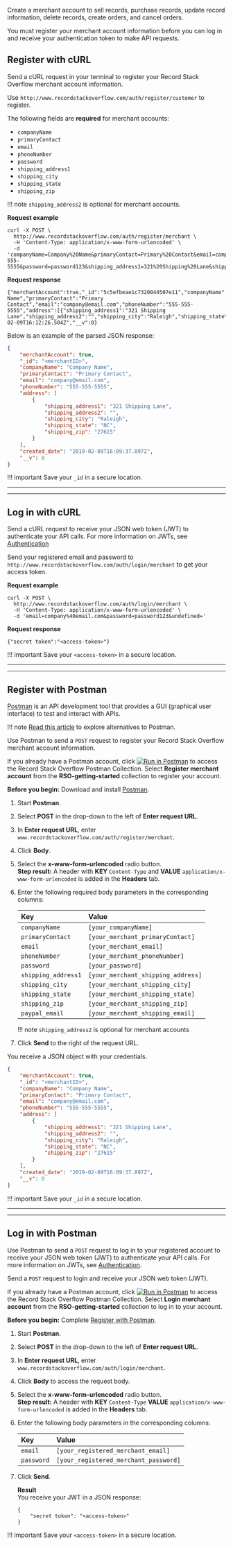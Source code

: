 Create a merchant account to sell records, purchase records, update record information, delete records, create orders, and cancel orders.

You must register your merchant account information before you can log in and receive your authentication token to make API requests.

## Register with cURL

Send a cURL request in your terminal to register your Record Stack Overflow merchant account information.

Use `http://www.recordstackoverflow.com/auth/register/customer` to register.

The following fields are **required** for merchant accounts:  
- `companyName`  
- `primaryContact`  
- `email`  
- `phoneNumber`  
- `password`  
- `shipping_address1`  
- `shipping_city`  
- `shipping_state`  
- `shipping_zip`  

!!! note
    `shipping_address2` is optional for merchant accounts.

    
**Request example**

```curl
curl -X POST \
  http://www.recordstackoverflow.com/auth/register/merchant \
  -H 'Content-Type: application/x-www-form-urlencoded' \
  -d 'companyName=Company%20Name&primaryContact=Primary%20Contact&email=company%40email.com&phoneNumber=555-555-5555&password=password123&shipping_address1=321%20Shipping%20Lane&shipping_address2=&shipping_city=Raleigh&shipping_state=NC&shipping_zip=27615'
```

**Request response**

```
{"merchantAccount":true,"_id":"5c5efbeae1c7320044507e11","companyName":"Company Name","primaryContact":"Primary Contact","email":"company@email.com","phoneNumber":"555-555-5555","address":[{"shipping_address1":"321 Shipping Lane","shipping_address2":"","shipping_city":"Raleigh","shipping_state":"NC","shipping_zip":"27615"}],"created_date":"2019-02-09T16:12:26.504Z","__v":0}
```

Below is an example of the parsed JSON response:

```json
{
    "merchantAccount": true,
    "_id": "<merchantID>",
    "companyName": "Company Name",
    "primaryContact": "Primary Contact",
    "email": "company@email.com",
    "phoneNumber": "555-555-5555",
    "address": [
        {
            "shipping_address1": "321 Shipping Lane",
            "shipping_address2": "",
            "shipping_city": "Raleigh",
            "shipping_state": "NC",
            "shipping_zip": "27615"
        }
    ],
    "created_date": "2019-02-09T16:09:37.897Z",
    "__v": 0
}
```
!!! important
    Save your `_id` in a secure location.
    
***
***

## Log in with cURL

Send a cURL request to receive your JSON web token (JWT) to authenticate your API calls. For more information on JWTs, see [Authentication](authentication.md)

Send your registered email and password to `http://www.recordstackoverflow.com/auth/login/merchant` to get your access token.

**Request example**

```shell
curl -X POST \
  http://www.recordstackoverflow.com/auth/login/merchant \
  -H 'Content-Type: application/x-www-form-urlencoded' \
  -d 'email=company%40email.com&password=password123&undefined='
```

**Request response**

```
{"secret token":"<access-token>"}
```

!!! important
    Save your `<access-token>` in a secure location.
    
***
***

## Register with Postman

[Postman](https://www.getpostman.com/) is an API development tool that provides a GUI (graphical user interface) to test and interact with APIs.

!!! note
    [Read this article](https://alternativeto.net/software/postman/) to explore alternatives to Postman.

Use Postman to send a `POST` request to register your Record Stack Overflow merchant account information.

If you already have a Postman account, click [![Run in Postman](https://run.pstmn.io/button.svg)](https://app.getpostman.com/run-collection/ab12924f72b9d522cd62) to access the Record Stack Overflow Postman Collection. Select **Register merchant account** from the **RSO-getting-started** collection to register your account.



**Before you begin:** Download and install [Postman](https://www.getpostman.com/).

1. Start **Postman**.

2. Select **POST** in the drop-down to the left of **Enter request URL**.

3. In **Enter request URL**, enter `www.recordstackoverflow.com/auth/register/merchant`.  
  
4. Click **Body**.

5. Select the **x-www-form-urlencoded** radio button.  
  **Step result:** A header with **KEY** `Content-Type` and **VALUE** `application/x-www-form-urlencoded` is added in the **Headers** tab.

6. Enter the following required body parameters in the corresponding columns:

    | Key                  | Value               |
    | :------------------- | :------------------ |
    | `companyName`           |`[your_companyName]`    |
    | `primaryContact`          |  `[your_merchant_primaryContact]`|
    | `email`           |`[your_merchant_email]`   |
    |   `phoneNumber`            | `[your_merchant_phoneNumber]`      |
    | `password`           | `[your_password]`   |
    |  `shipping_address1` | `[your_merchant_shipping_address]` |
    | `shipping_city`      | `[your_merchant_shipping_city]` |
    | `shipping_state`     |  `[your_merchant_shipping_state]` |
    |  `shipping_zip`      | `[your_merchant_shipping_zip]` |
    |  `paypal_email`      |  `[your_merchant_shipping_email]` |

    

    !!! note
        `shipping_address2` is optional for merchant accounts
    
7. Click **Send** to the right of the request URL.


You receive a JSON object with your credentials.  
    
```json
{
    "merchantAccount": true,
    "_id": "<merchantID>",
    "companyName": "Company Name",
    "primaryContact": "Primary Contact",
    "email": "company@email.com",
    "phoneNumber": "555-555-5555",
    "address": [
        {
            "shipping_address1": "321 Shipping Lane",
            "shipping_address2": "",
            "shipping_city": "Raleigh",
            "shipping_state": "NC",
            "shipping_zip": "27615"
        }
    ],
    "created_date": "2019-02-09T16:09:37.897Z",
    "__v": 0
}
```

!!! important
    Save your `_id` in a secure location.

***
***
    
## Log in with Postman

Use Postman to send a `POST` request to log in to your registered account to receive your JSON web token (JWT) to authenticate your API calls. For more information on JWTs, see [Authentication](authentication.md).

Send a `POST` request to login and receive your JSON web token (JWT).

If you already have a Postman account, click [![Run in Postman](https://run.pstmn.io/button.svg)](https://app.getpostman.com/run-collection/ab12924f72b9d522cd62) to access the Record Stack Overflow Postman Collection. Select **Login merchant account** from the **RSO-getting-started** collection to log in to your account. 

**Before you begin:** Complete [Register with Postman](#register-with-postman).

1. Start **Postman**.

2. Select **POST** in the drop-down to the left of **Enter request URL**.
 
3. In **Enter request URL**, enter `www.recordstackoverflow.com/auth/login/merchant`.  

4. Click **Body** to access the request body.

5. Select the **x-www-form-urlencoded** radio button.  
  **Step result:** A header with **KEY** `Content-Type` **VALUE** `application/x-www-form-urlencoded` is added in the **Headers** tab.

6. Enter the following body parameters in the corresponding columns:

    | Key | Value |
    | :------------- | :------------- |
    | `email`      | `[your_registered_merchant_email]`       |
    | `password` | `[your_registered_merchant_password]` |

  
7. Click **Send**.

    **Result**  
    You receive your JWT in a JSON response:  
    ```
    {
        "secret token": "<access-token>" 
    }
    ```

!!! important
    Save your `<access-token>` in a secure location.
